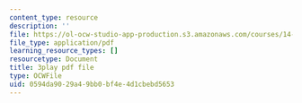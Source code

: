 ```yaml
---
content_type: resource
description: ''
file: https://ol-ocw-studio-app-production.s3.amazonaws.com/courses/14-01-principles-of-microeconomics-fall-2018/0594da9029a49bb0bf4e4d1cbebd5653_osaVeUBA0Qk.pdf
file_type: application/pdf
learning_resource_types: []
resourcetype: Document
title: 3play pdf file
type: OCWFile
uid: 0594da90-29a4-9bb0-bf4e-4d1cbebd5653
---
```

